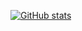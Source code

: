 [![GitHub stats](https://github-readme-stats.vercel.app/api?username=DevDapo&count_private=true&show_icons=true&title_color=fff&text_color=fff&icon_color=fff&bg_color=00000000&border_radius=20)](https://github.com/anuraghazra/github-readme-stats)
<!--[![Top Langs](https://github-readme-stats.vercel.app/api/top-langs/?username=DevDapo&show_icons=true&title_color=fff&text_color=fff&icon_color=fff&bg_color=000000&border_radius=20&layout=compact)](https://github.com/anuraghazra/github-readme-stats)-->

